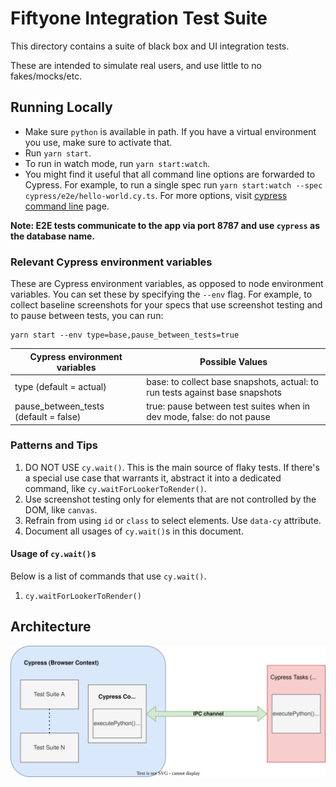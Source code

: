 # Fiftyone Integration Test Suite

This directory contains a suite of black box and UI integration tests.

These are intended to simulate real users, and use little to no
fakes/mocks/etc.

## Running Locally

-   Make sure `python` is available in path. If you have a virtual environment
    you use, make sure to activate that.
-   Run `yarn start`.
-   To run in watch mode, run `yarn start:watch`.
-   You might find it useful that all command line options are forwarded to
    Cypress. For example, to run a single spec run
    `yarn start:watch --spec cypress/e2e/hello-world.cy.ts`. For more options,
    visit
    [cypress command line](https://docs.cypress.io/guides/guides/command-line)
    page.

**Note: E2E tests communicate to the app via port 8787 and use `cypress` as the
database name.**

### Relevant Cypress environment variables

These are Cypress environment variables, as opposed to node environment
variables. You can set these by specifying the `--env` flag. For example, to
collect baseline screenshots for your specs that use screenshot testing and to
pause between tests, you can run:

```
yarn start --env type=base,pause_between_tests=true
```

| Cypress environment variables         | Possible Values                                                              |
| ------------------------------------- | ---------------------------------------------------------------------------- |
| type (default = actual)               | base: to collect base snapshots, actual: to run tests against base snapshots |
| pause_between_tests (default = false) | true: pause between test suites when in dev mode, false: do not pause        |

### Patterns and Tips

1. DO NOT USE `cy.wait()`. This is the main source of flaky tests. If there's a
   special use case that warrants it, abstract it into a dedicated command,
   like `cy.waitForLookerToRender()`.
2. Use screenshot testing only for elements that are not controlled by the DOM,
   like `canvas`.
3. Refrain from using `id` or `class` to select elements. Use `data-cy`
   attribute.
4. Document all usages of `cy.wait()`s in this document.

#### Usage of `cy.wait()`s

Below is a list of commands that use `cy.wait()`.

1. `cy.waitForLookerToRender()`

## Architecture

![architecture-diagram](./readme-assets/basic-arch.svg)
